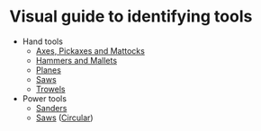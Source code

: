 # Visual guide to identifying tools

* Hand tools
  * [Axes, Pickaxes and Mattocks](axes.md)
  * [Hammers and Mallets](hammers.md)
  * [Planes](hand_planes.md)
  * [Saws](hand_saws.md)
  * [Trowels](trowels.md)
* Power tools
  * [Sanders](power_sanders.md)
  * [Saws](power_saws.md) ([Circular](power_saws_circular.md))
